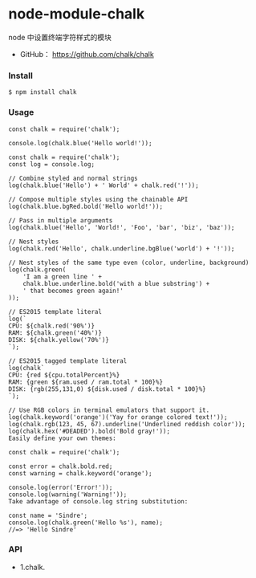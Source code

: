 # node-module-chalk

node 中设置终端字符样式的模块

* GitHub： https://github.com/chalk/chalk


### Install
```
$ npm install chalk
```
### Usage
```
const chalk = require('chalk');

console.log(chalk.blue('Hello world!'));

const chalk = require('chalk');
const log = console.log;

// Combine styled and normal strings
log(chalk.blue('Hello') + ' World' + chalk.red('!'));

// Compose multiple styles using the chainable API
log(chalk.blue.bgRed.bold('Hello world!'));

// Pass in multiple arguments
log(chalk.blue('Hello', 'World!', 'Foo', 'bar', 'biz', 'baz'));

// Nest styles
log(chalk.red('Hello', chalk.underline.bgBlue('world') + '!'));

// Nest styles of the same type even (color, underline, background)
log(chalk.green(
	'I am a green line ' +
	chalk.blue.underline.bold('with a blue substring') +
	' that becomes green again!'
));

// ES2015 template literal
log(`
CPU: ${chalk.red('90%')}
RAM: ${chalk.green('40%')}
DISK: ${chalk.yellow('70%')}
`);

// ES2015 tagged template literal
log(chalk`
CPU: {red ${cpu.totalPercent}%}
RAM: {green ${ram.used / ram.total * 100}%}
DISK: {rgb(255,131,0) ${disk.used / disk.total * 100}%}
`);

// Use RGB colors in terminal emulators that support it.
log(chalk.keyword('orange')('Yay for orange colored text!'));
log(chalk.rgb(123, 45, 67).underline('Underlined reddish color'));
log(chalk.hex('#DEADED').bold('Bold gray!'));
Easily define your own themes:

const chalk = require('chalk');

const error = chalk.bold.red;
const warning = chalk.keyword('orange');

console.log(error('Error!'));
console.log(warning('Warning!'));
Take advantage of console.log string substitution:

const name = 'Sindre';
console.log(chalk.green('Hello %s'), name);
//=> 'Hello Sindre'
```


### API

* 1.chalk.<style>[.<style>...](string, [string...])
```
    Example: chalk.red.bold.underline('Hello', 'world');
```
    
* 2.chalk.enabled
```
If you need to change this in a reusable module, create a new instance:

const ctx = new chalk.constructor({enabled: false});
```

* 3.chalk.level
```
If you need to change this in a reusable module, create a new instance:

const ctx = new chalk.constructor({level: 0});

Levels are as follows:

All colors disabled
Basic color support (16 colors)
256 color support
Truecolor support (16 million colors)
```

* 4.chalk.supportsColor
```

```

### Styles

* Modifiers  
  - reset
  - bold
  - dim
  - italic (Not widely supported)
  - underline
  - inverse
  - hidden
  - strikethrough (Not widely supported)
  - visible (Text is emitted only if enabled)

* Colors
  - black
  - red
  - green
  - yellow
  - blue (On Windows the bright version is used since normal blue is illegible)
  - magenta
  - cyan
  - white
  - gray ("bright black")
  - redBright
  - greenBright
  - yellowBright
  - blueBright
  - magentaBright
  - cyanBright
  - whiteBright

* Background colors
  - bgBlack
  - bgRed
  - bgGreen
  - bgYellow
  - bgBlue
  - bgMagenta
  - bgCyan
  - bgWhite
  - bgBlackBright
  - bgRedBright
  - bgGreenBright
  - bgYellowBright
  - bgBlueBright
  - bgMagentaBright
  - bgCyanBright
  - bgWhiteBright
